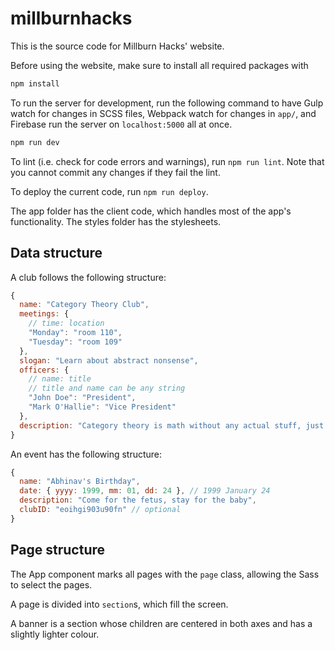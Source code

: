 # millburnhacks

This is the source code for Millburn Hacks' website.

Before using the website, make sure to install all required packages with

```bash
npm install
```

To run the server for development, run the following command to have Gulp watch for changes in
SCSS files, Webpack watch for changes in `app/`, and Firebase run the server on `localhost:5000`
all at once.

```bash
npm run dev
```

To lint (i.e. check for code errors and warnings), run `npm run lint`. Note that you cannot commit
any changes if they fail the lint.

To deploy the current code, run `npm run deploy`.

The app folder has the client code, which handles most of the app's functionality. The styles
folder has the stylesheets.

## Data structure

A club follows the following structure:

```js
{
  name: "Category Theory Club",
  meetings: {
    // time: location
    "Monday": "room 110",
    "Tuesday": "room 109"
  },
  slogan: "Learn about abstract nonsense",
  officers: {
    // name: title
    // title and name can be any string
    "John Doe": "President",
    "Mark O'Hallie": "Vice President"
  },
  description: "Category theory is math without any actual stuff, just arrows and thingies",
}
```

An event has the following structure:

```js
{
  name: "Abhinav's Birthday",
  date: { yyyy: 1999, mm: 01, dd: 24 }, // 1999 January 24
  description: "Come for the fetus, stay for the baby",
  clubID: "eoihgi903u90fn" // optional
}
```

## Page structure

The App component marks all pages with the `page` class, allowing the Sass to select the pages.

A page is divided into `section`s, which fill the screen.

A banner is a section whose children are centered in both axes and has a slightly lighter colour.

